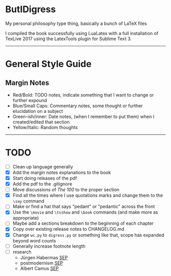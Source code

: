 # ButIDigress
My personal philosophy type thing, basically a bunch of LaTeX files

I compiled the book successfully using LuaLatex with a full installation of TexLive 2017 using the LatexTools plugin for Sublime Text 3.

---

# General Style Guide
## Margin Notes
- Red/Bold: TODO notes, indicate something that I want to change or further expound
- Blue/Small Caps: Commentary notes, some thought or further elucidation on a subject
- Green-ish/inner: Date notes, (when I remember to put them) when I created/edited that section
- Yellow/Italic: Random thoughts 

---

# TODO
- [ ] Clean up language generally
- [x] Add the margin notes explanations to the book
- [x] Start doing releases of the pdf
- [x] Add the pdf to the .gitignore
- [ ] Move discussions of _The 100_ to the proper section
- [x] Find all the times where I use quotations marks and change them to the `\say` command
- [ ] Make or find a hat that says "pedant" or "pedantic" across the front
- [x] Use the `\movie` and `\tvshow` and `\book` commands (and make more as appropriate)
- [ ] Maybe add a sections breakdown to the beginning of each chapter
- [x] Copy over existing release notes to CHANGELOG.md
- [x] Change `wc.py` to `digress.py` or something like that, scope has expanded beyond word counts 
- [ ] Generally increase footnote length
- [ ] research
    + Jürgen Habermas [SEP](https://plato.stanford.edu/entries/habermas/)
    + postmodernism [SEP](https://plato.stanford.edu/entries/postmodernism/)
    + Albert Camus [SEP](https://plato.stanford.edu/entries/camus/)
